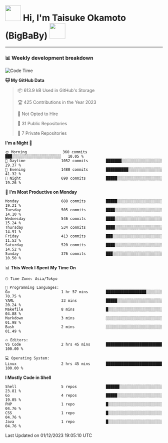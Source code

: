 <!-- Title -->
<h1>
    <img src="https://media.tenor.com/TlyRveJkgo4AAAAi/cloud-cloud-strife.gif" width="50"/> 
    Hi, I'm Taisuke Okamoto (BigBaBy) 
    <img src="https://media.tenor.com/TlyRveJkgo4AAAAi/cloud-cloud-strife.gif" width="50"/>
</h1>

---

<h3> 📊 Weekly development breakdown </h3>
<!-- waka-readme-stats -->

<!--START_SECTION:waka-->
![Code Time](http://img.shields.io/badge/Code%20Time-1%2C661%20hrs%2056%20mins-blue)

**🐱 My GitHub Data** 

> 📦 613.9 kB Used in GitHub's Storage 
 > 
> 🏆 425 Contributions in the Year 2023
 > 
> 🚫 Not Opted to Hire
 > 
> 📜 31 Public Repositories 
 > 
> 🔑 7 Private Repositories 
 > 
**I'm a Night 🦉** 

```text
🌞 Morning                360 commits         ███░░░░░░░░░░░░░░░░░░░░░░   10.05 % 
🌆 Daytime                1052 commits        ███████░░░░░░░░░░░░░░░░░░   29.37 % 
🌃 Evening                1480 commits        ██████████░░░░░░░░░░░░░░░   41.32 % 
🌙 Night                  690 commits         █████░░░░░░░░░░░░░░░░░░░░   19.26 % 
```
📅 **I'm Most Productive on Monday** 

```text
Monday                   688 commits         █████░░░░░░░░░░░░░░░░░░░░   19.21 % 
Tuesday                  505 commits         ████░░░░░░░░░░░░░░░░░░░░░   14.10 % 
Wednesday                546 commits         ████░░░░░░░░░░░░░░░░░░░░░   15.24 % 
Thursday                 534 commits         ████░░░░░░░░░░░░░░░░░░░░░   14.91 % 
Friday                   413 commits         ███░░░░░░░░░░░░░░░░░░░░░░   11.53 % 
Saturday                 520 commits         ████░░░░░░░░░░░░░░░░░░░░░   14.52 % 
Sunday                   376 commits         ███░░░░░░░░░░░░░░░░░░░░░░   10.50 % 
```


📊 **This Week I Spent My Time On** 

```text
🕑︎ Time Zone: Asia/Tokyo

💬 Programming Languages: 
Go                       1 hr 57 mins        ██████████████████░░░░░░░   70.75 % 
YAML                     33 mins             █████░░░░░░░░░░░░░░░░░░░░   20.24 % 
Makefile                 8 mins              █░░░░░░░░░░░░░░░░░░░░░░░░   04.88 % 
Markdown                 3 mins              ░░░░░░░░░░░░░░░░░░░░░░░░░   01.98 % 
Bash                     2 mins              ░░░░░░░░░░░░░░░░░░░░░░░░░   01.49 % 

🔥 Editors: 
VS Code                  2 hrs 45 mins       █████████████████████████   100.00 % 

💻 Operating System: 
Linux                    2 hrs 45 mins       █████████████████████████   100.00 % 
```

**I Mostly Code in Shell** 

```text
Shell                    5 repos             ██████░░░░░░░░░░░░░░░░░░░   23.81 % 
Go                       4 repos             █████░░░░░░░░░░░░░░░░░░░░   19.05 % 
PHP                      1 repo              █░░░░░░░░░░░░░░░░░░░░░░░░   04.76 % 
CSS                      1 repo              █░░░░░░░░░░░░░░░░░░░░░░░░   04.76 % 
Java                     1 repo              █░░░░░░░░░░░░░░░░░░░░░░░░   04.76 % 
```




 Last Updated on 01/12/2023 19:05:10 UTC
<!--END_SECTION:waka-->
